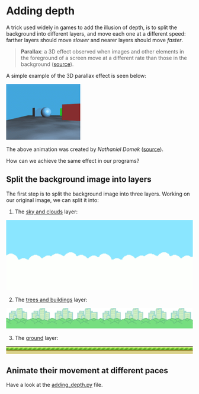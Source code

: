 # Adding depth

A trick used widely in games to add the illusion of depth, is to split the background into
different layers, and move each one at a different speed: farther layers should move *slower* and
nearer layers should move *faster*.

> **Parallax**: a 3D effect observed when images and other elements in the foreground of a screen move at a different rate than those
> in the background
> ([source](https://www.dictionary.com/browse/parallax)).
 
A simple example of the 3D parallax effect is seen below:

![](Parallax.gif)

The above animation was created by *Nathaniel Domek* ([source](https://commons.wikimedia.org/wiki/File:Parallax.gif)).

How can we achieve the same effect in our programs?

## Split the background image into layers

The first step is to split the background image into three layers. Working on our original image, we
can split it into:

1. The [sky and clouds](background-sky-and-clouds.png) layer:

![Sky and Clouds](background-sky-and-clouds.png)

2. The [trees and buildings](background-trees-and-buildings.png) layer:

![Trees and Buildings](background-trees-and-buildings.png)

3. The [ground](background-ground.png) layer:

![Ground](background-ground.png)

## Animate their movement at different paces

Have a look at the [adding_depth.py](adding_depth.py) file.
